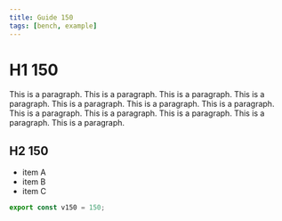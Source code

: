 ```yaml
---
title: Guide 150
tags: [bench, example]
---
```


# H1 150

This is a paragraph. This is a paragraph. This is a paragraph. This is a paragraph. This is a paragraph. This is a paragraph. This is a paragraph. This is a paragraph. This is a paragraph. This is a paragraph. This is a paragraph. This is a paragraph. 

## H2 150

- item A
- item B
- item C

```ts
export const v150 = 150;
```